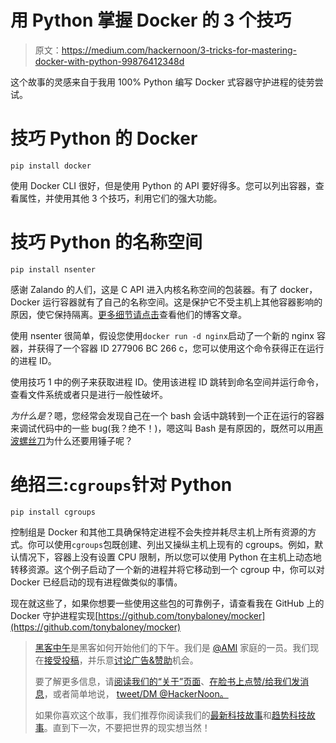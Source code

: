 # 用 Python 掌握 Docker 的 3 个技巧

> 原文：<https://medium.com/hackernoon/3-tricks-for-mastering-docker-with-python-99876412348d>

这个故事的灵感来自于我用 100% Python 编写 Docker 式容器守护进程的徒劳尝试。

# 技巧 Python 的 Docker

`pip install docker`

使用 Docker CLI 很好，但是使用 Python 的 API 要好得多。您可以列出容器，查看属性，并使用其他 3 个技巧，利用它们的强大功能。

# 技巧 Python 的名称空间

`pip install nsenter`

感谢 Zalando 的人们，这是 C API 进入内核名称空间的包装器。有了 docker，Docker 运行容器就有了自己的名称空间。这是保护它不受主机上其他容器影响的原因，使它保持隔离。[更多细节请点击](https://tech.zalando.com/posts/entering-kernel-namespaces-with-python.html)查看他们的博客文章。

使用 nsenter 很简单，假设您使用`docker run -d nginx`启动了一个新的 nginx 容器，并获得了一个容器 ID 277906 BC 266 c，您可以使用这个命令获得正在运行的进程 ID。

使用技巧 1 中的例子来获取进程 ID。使用该进程 ID 跳转到命名空间并运行命令，查看文件系统或者只是进行一般性破坏。

*为什么是*？嗯，您经常会发现自己在一个 bash 会话中跳转到一个正在运行的容器来调试代码中的一些 bug(我？绝不！)，嗯这叫 Bash 是有原因的，既然可以用[声波螺丝刀](https://en.wikipedia.org/wiki/Sonic_screwdriver)为什么还要用锤子呢？

# 绝招三:`cgroups`针对 Python

`pip install cgroups`

控制组是 Docker 和其他工具确保特定进程不会失控并耗尽主机上所有资源的方式。你可以使用`cgroups`包既创建、列出又操纵主机上现有的 cgroups。例如，默认情况下，容器上没有设置 CPU 限制，所以您可以使用 Python 在主机上动态地转移资源。这个例子启动了一个新的进程并将它移动到一个 cgroup 中，你可以对 Docker 已经启动的现有进程做类似的事情。

现在就这些了，如果你想要一些使用这些包的可靠例子，请查看我在 GitHub 上的 Docker 守护进程实现[https://github.com/tonybaloney/mocker](https://github.com/tonybaloney/mocker)

> [黑客中午](http://bit.ly/Hackernoon)是黑客如何开始他们的下午。我们是 [@AMI](http://bit.ly/atAMIatAMI) 家庭的一员。我们现在[接受投稿](http://bit.ly/hackernoonsubmission)，并乐意[讨论广告&赞助](mailto:partners@amipublications.com)机会。
> 
> 要了解更多信息，请[阅读我们的“关于”页面](https://goo.gl/4ofytp)、[在脸书上点赞/给我们发消息](http://bit.ly/HackernoonFB)，或者简单地说， [tweet/DM @HackerNoon。](https://goo.gl/k7XYbx)
> 
> 如果你喜欢这个故事，我们推荐你阅读我们的[最新科技故事](http://bit.ly/hackernoonlatestt)和[趋势科技故事](https://hackernoon.com/trending)。直到下一次，不要把世界的现实想当然！